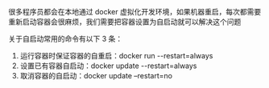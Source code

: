 很多程序员都会在本地通过 docker 虚拟化开发环境，如果机器重启，每次都需要重新启动容器会很麻烦，我们需要把容器设置为自启动就可以解决这个问题

关于自启动常用的命令有以下 3 条：

1. 运行容器时保证容器的自重启：docker run --restart=always
2. 设置已有容器自启动：docker update --restart=always <CONTAINER ID>
3. 取消容器的自启动：docker update –restart=no <CONTAINER ID>